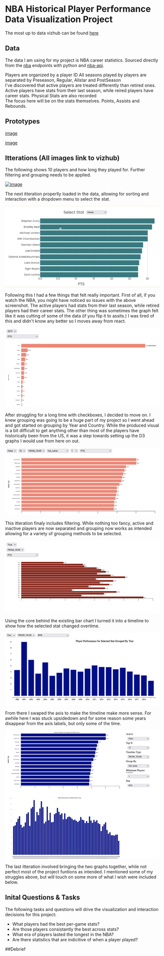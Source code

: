 # NBA Historical Player Performance Data Visualization Project

The most up to data vizhub can be found [here](https://vizhub.com/PhilapR/1dc660e128334c8b9e2637f1354bf155?edit=files&file=index.js&mode=full)

## Data

The data I am using for my project is NBA career statistics. Sourced directly from the [nba](stats.nba.com) endpoints with python and [nba-api](https://github.com/swar/nba_api).

Players are organized by a player ID
All seasons played by players are separated by Preseason, Regular, Allstar and PostSeason  
I've discovered that active players are treated differently than retired ones. Active players have stats from their last season, while reired players have career stats.
Physical Stats are also recorded  
The focus here will be on the stats themselves. Points, Assists and Rebounds.

## Prototypes

[image](https://github.com/PhilapR/dataviz-project/blob/master/Data%20Vis%20Sketching%202.png?raw=true)

[image](https://github.com/PhilapR/dataviz-project/blob/master/IMG_0635.heic?raw=true)

## Itterations (All images link to vizhub)

The following shows 10 players and how long they played for. Further filtering and grouping needs to be applied. 

[![image](https://raw.githubusercontent.com/PhilapR/dataviz-project-template-proposal/master/Screenshot%202021-09-22%20205711.png)](https://vizhub.com/PhilapR/84bb71dc5b7a453c8ba42877002185e0)

The next itteration properlly loaded in the data, allowing for sorting and interaction with a dropdown menu to select the stat.

[![image](https://github.com/PhilapR/dataviz-project/blob/master/sorting.png?raw=true)](https://vizhub.com/PhilapR/2080ec9560d548ac9e31c74e9f6b43f3)

Following this I had a few things that felt really important. First of all, if you watch the NBA, you might have noticed so issues with the above screenshot. The active players had stats from their last season, while retired players had their career stats. The other thing was sometimes the graph felt like it was cutting of some of the data (if you flip it to assits.) I was tired of this and didn't know any better so I moves away from react.

[![image](https://github.com/PhilapR/dataviz-project/blob/master/grouping.png?raw=true)](https://vizhub.com/PhilapR/8c50e49e89d24ca4948345df589f9fd2?mode=full)

After struggling for a long time with checkboxes, I decided to move on. I knew grouping was going to be a huge part of my project so I went ahead and got started on grouping by Year and Country. While the produced visual is a bit difficult to get anything other than most of the players have historically been from the US, it was a step towards setting up the D3 graphs I would use from here on out. 

[![image](https://github.com/PhilapR/dataviz-project/blob/master/filters.png?raw=true)](https://vizhub.com/PhilapR/01f20f4af7b0451bb0fd3cca61a1d5d6?mode=full)

This itteration finaly includes filtering. While nothing too fancy, active and inactive players are now separated and grouping now works as intended allowing for a variety of grouping methods to be selected. 

[![image](https://github.com/PhilapR/dataviz-project/blob/master/horzTimline.png?raw=true)](https://vizhub.com/PhilapR/5dca65a0ce4d4143b88bc4f50a6438ab?mode=full)

Using the core behind the existing bar chart I turned it into a timeline to show how the selected stat changed overtime.

[![image](https://github.com/PhilapR/dataviz-project/blob/master/vertTimeline.png?raw=true)](https://vizhub.com/PhilapR/61f5f675969f40c2a4429ffaf5eb2f69?mode=full)

From there I swaped the axis to make the timeline make more sense. For awhile here I was stuck upsidedown and for some reason some years disappear from the axis labels, but only some of the time.

[![image](https://github.com/PhilapR/dataviz-project/blob/master/together.png?raw=true)](https://vizhub.com/PhilapR/1dc660e128334c8b9e2637f1354bf155?edit=files&file=index.js&mode=full)

The last itteration involved bringing the two graphs together, while not perfect most of the project funtions as intended. I mentioned some of my struggles above, but will touch on some more of what I wish were included below.

## Inital Questions & Tasks

The following tasks and questions will drive the visualization and interaction decisions for this project:

 * What players had the best per-game stats?
 * Are those players consistantly the best across stats?
 * What era of players lasted the longest in the NBA?
 * Are there statistics that are indicitive of when a player played?

##Debrief




